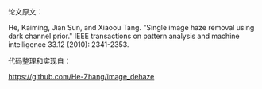 
论文原文：

He, Kaiming, Jian Sun, and Xiaoou Tang. "Single image haze removal using dark channel prior." IEEE transactions on pattern analysis and machine intelligence 33.12 (2010): 2341-2353.

代码整理和实现自：

https://github.com/He-Zhang/image_dehaze
